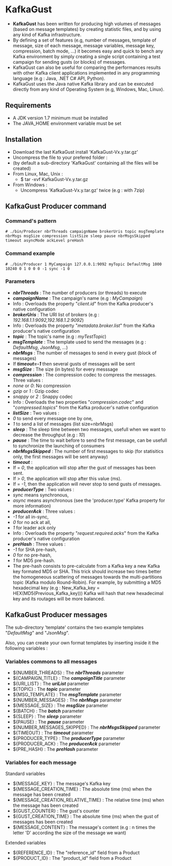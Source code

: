 # KafkaGust

* **KafkaGust** has been written for producing high volumes of messages (based on message templates) by creating statistic files, and by using any kind of Kafka infrastructure.
* By defining a set of features (e.g, number of messages, template of message, size of each message, message variables, message key, compression, batch mode, ...) it becomes easy and quick to bench any Kafka environment by simply creating a single script containing a test campaign for sending gusts (or blocks) of messages.
* KafkaGust can also be useful for comparing the performances results with other Kafka client applications implemented in any programming language (e.g : Java, .NET C# API, Python).
* KafkaGust uses the Java native Kafka library and can be executed directly from any kind of Operating System (e.g, Windows, Mac, Linux).

## Requirements
* A JDK version 1.7 minimum must be installed
* The JAVA_HOME environment variable must be set

## Installation
* Download the last KafkaGust install 'KafkaGust-Vx.y.tar.gz'
* Uncompress the file to your prefered folder :
 * (by default a sub-directory 'KafkaGust' containing all the files will be created)
  * From Linux, Mac, Unix :
    * $ tar -xvf KafkaGust-Vx.y.tar.gz
  * From Windows :
    * Uncompress 'KafkaGust-Vx.y.tar.gz' twice (e.g : with 7zip)

## KafkaGust Producer command
### Command's pattern
```
# ./bin/Producer nbrThreads campaignName brokerUris topic msgTemplate nbrMsgs msgSize compression listSize sleep pause nbrMsgsSkipped timeout asyncMode ackLevel preHash
```
### Command example
```
# ./bin/Producer 1 MyCampaign 127.0.0.1:9092 myTopic DefaultMsg 1000 10240 0 1 0 0 0 -1 sync -1 0
```

### Parameters
* ***nbrThreads*** : The number of producers (or threads) to execute
* ***campaignName*** : The campaign's name (e.g : *MyCampaign*)
 * Info : Overloads the property "*client.id*" from the Kafka producer's native configuration
* ***brokerUris*** : The URI list of brokers (e.g : *192.168.1.1:9092,192.168.1.2:9092*)
 * Info : Overloads the property "*metadata.broker.list*" from the Kafka producer's native configuration
* ***topic*** : The topic's name (e.g : *myTestTopic*)
* ***msgTemplate*** : The template used to send the messages (e.g : *DefaultMsg*, *JsonMsg*, ...)
* ***nbrMsgs*** : The number of messages to send in every gust (block of messages)
 * If ***timeout=-1*** then several gusts of messages will be sent
* ***msgSize*** : The size (in bytes) for every messsage
* ***compression*** : The compression codec to compress the messages. Three values :
 * *none* or *0*: No compression
 * *gzip* or *1* : Gzip codec
 * *snappy* or *2* : Snappy codec
 * Info : Overloads the two properties "*compression.codec*" and "*compressed.topics*" from the Kafka producer's native configuration
* ***listSize*** : Two values :
 * *0* to send every message one by one,
 * *1* to send a list of messages (list size=nbrMsgs)
* ***sleep*** : The sleep time between two messages, usefull when we want to decrease the throughput (e.g : *10*)
* ***pause*** : The time to wait before to send the first message, can be usefull to synchronize the launching of consumers
* ***nbrMsgsSkipped*** : The number of first messages to skip (for statisitics only, the first messages will be sent anyway)
* ***timeout*** :
 * If = *0*, the application will stop after the gust of messages has been sent.
 * If > *0*, the application will stop after this value (ms).
 * If = *-1*, then the application will never stop to send gusts of messages.
* ***producerType*** : Two values :
 * *sync* means synchronous,
 * *async* means asynchronous (see the 'producer.type' Kafka property for more information)
* ***producerAck*** : Three values :
 * *-1* for all in-sync,
 * *0* for no ack at all,
 * *1* for leader ack only
 * Info : Overloads the property "*request.required.acks*" from the Kafka producer's native configuration
* ***preHash*** : Three values :
 * *-1* for SHA pre-hash,
 * *0* for no pre-hash,
 * *1* for MD5 pre-hash.
 * The pre-hash consists to pre-calculate from a Kafka key a new Kafka key formated MD5 or SHA. This trick should increase two times better the homogeneous scattering of messages towards the multi-partitions topic (Kafka modulo Round-Robin). For example, by submitting a MD5 hexadecimal key (e.g : New_Kafka_key = HEX(MD5(Previous_Kafka_key))) Kafka will hash that new hexadecimal key and its routages will be more balanced.

## KafkaGust Producer messages
The sub-directory 'template' contains the two example templates "*DefaultMsg*" and "*JsonMsg*".

Also, you can create your own format templates by inserting inside it the following variables :

### Variables commons to all messages
* ${NUMBER_THREADS} : The ***nbrThreads*** parameter
* ${CAMPAIGN_TITLE} : The ***campaignTitle*** parameter
* ${URI_LIST} : The ***uriList*** parameter
* ${TOPIC} : The ***topic*** parameter
* ${MSG_TEMPLATE} : The ***msgTemplate*** parameter
* ${NUMBER_MESSAGES} : The ***nbrMsgs*** parameter
* ${MESSAGE_SIZE} : The ***msgSize*** parameter
* ${BATCH} : The ***batch*** parameter
* ${SLEEP} : The ***sleep*** parameter
* ${PAUSE} : The ***pause*** parameter
* ${NUMBER_MESSAGES_SKIPPED} : The ***nbrMsgsSkipped*** parameter
* ${TIMEOUT} : The ***timeout*** parameter
* ${PRODUCER_TYPE} : The ***producerType*** parameter
* ${PRODUCER_ACK} : The ***producerAck*** parameter
* ${PRE_HASH} : The ***preHash*** parameter

### Variables for each message
Standard variables
* ${MESSAGE_KEY} : The message's Kafka key
* ${MESSAGE_CREATION_TIME} : The absolute time (ms) when the message has been created
* ${MESSAGE_CREATION_RELATIVE_TIME} : The relative time (ms) when the message has been created
* ${GUST_COUNTER} : The gust's counter
* ${GUST_CREATION_TIME} : The absolute time (ms) when the gust of messages has been created
* ${MESSAGE_CONTENT} : The message's content (e.g : n times the letter 'D' according the size of the message we want)

Extended variables
* ${REFERENCE_ID} : The "reference_id" field from a Product
* ${PRODUCT_ID} : The "product_id" field from a Product
